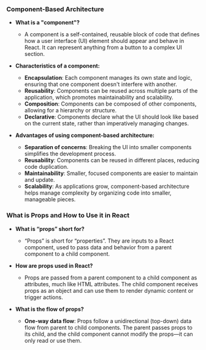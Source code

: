 ### Component-Based Architecture

-   **What is a "component"?**
    
    -   A component is a self-contained, reusable block of code that defines how a user interface (UI) element should appear and behave in React. It can represent anything from a button to a complex UI section.
-   **Characteristics of a component:**
    
    -   **Encapsulation**: Each component manages its own state and logic, ensuring that one component doesn't interfere with another.
    -   **Reusability**: Components can be reused across multiple parts of the application, which promotes maintainability and scalability.
    -   **Composition**: Components can be composed of other components, allowing for a hierarchy or structure.
    -   **Declarative**: Components declare what the UI should look like based on the current state, rather than imperatively managing changes.
-   **Advantages of using component-based architecture:**
    
    -   **Separation of concerns**: Breaking the UI into smaller components simplifies the development process.
    -   **Reusability**: Components can be reused in different places, reducing code duplication.
    -   **Maintainability**: Smaller, focused components are easier to maintain and update.
    -   **Scalability**: As applications grow, component-based architecture helps manage complexity by organizing code into smaller, manageable pieces.

### What is Props and How to Use it in React

-   **What is “props” short for?**
    
    -   “Props” is short for “properties”. They are inputs to a React component, used to pass data and behavior from a parent component to a child component.
-   **How are props used in React?**
    
    -   Props are passed from a parent component to a child component as attributes, much like HTML attributes. The child component receives props as an object and can use them to render dynamic content or trigger actions.
-   **What is the flow of props?**
    
    -   **One-way data flow**: Props follow a unidirectional (top-down) data flow from parent to child components. The parent passes props to its child, and the child component cannot modify the props—it can only read or use them.